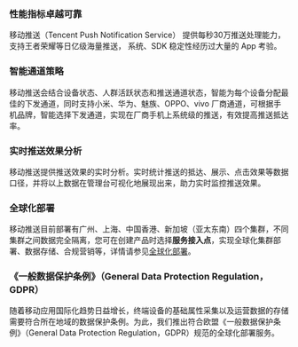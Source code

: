 ### 性能指标卓越可靠
移动推送（Tencent Push Notification Service） 提供每秒30万推送处理能力，支持王者荣耀等日亿级海量推送， 系统、SDK 稳定性经历过大量的 App 考验。


### 智能通道策略
移动推送会结合设备状态、人群活跃状态和推送通道状态，智能为每个设备分配最佳的下发通道，同时支持小米、华为、魅族、OPPO、vivo 厂商通道，可根据手机品牌，智能选择下发通道，实现在厂商手机上系统级的推送，有效提高推送抵达率。


### 实时推送效果分析
移动推送提供推送效果的实时分析。实时统计推送的抵达、展示、点击效果等数据口径，并将以上数据在管理台可视化地展现出来，助力实时监控推送效果。


### 全球化部署
移动推送目前部署有广州、上海、中国香港、新加坡（亚太东南）四个集群，不同集群之间数据完全隔离，您可在创建产品时选择**服务接入点**，实现全球化集群部署、数据存储、合规营销等，详情请参见[全球化部署](https://cloud.tencent.com/document/product/548/41761)。


### 《一般数据保护条例》（General Data Protection Regulation，GDPR）
随着移动应用国际化趋势日益增长，终端设备的基础属性采集以及运营数据的存储需要符合所在地域的数据保护条例。为此，我们推出符合欧盟《一般数据保护条例》（General Data Protection Regulation，GDPR）规范的全球化部署服务。

